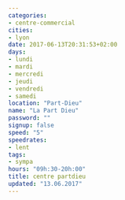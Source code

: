 ```yaml
---
categories:
- centre-commercial
cities:
- lyon
date: 2017-06-13T20:31:53+02:00
days:
- lundi
- mardi
- mercredi
- jeudi
- vendredi
- samedi
location: "Part-Dieu"
name: "La Part Dieu"
password: ""
signup: false
speed: "5"
speedrates:
- lent
tags:
- sympa
hours: "09h:30-20h:00"
title: centre partdieu
updated: "13.06.2017"
---
```


